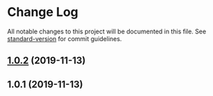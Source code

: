 # Change Log

All notable changes to this project will be documented in this file. See [standard-version](https://github.com/conventional-changelog/standard-version) for commit guidelines.

## [1.0.2](https://github.com/yosama/lavioladepapa/compare/v1.0.1...v1.0.2) (2019-11-13)



## 1.0.1 (2019-11-13)
